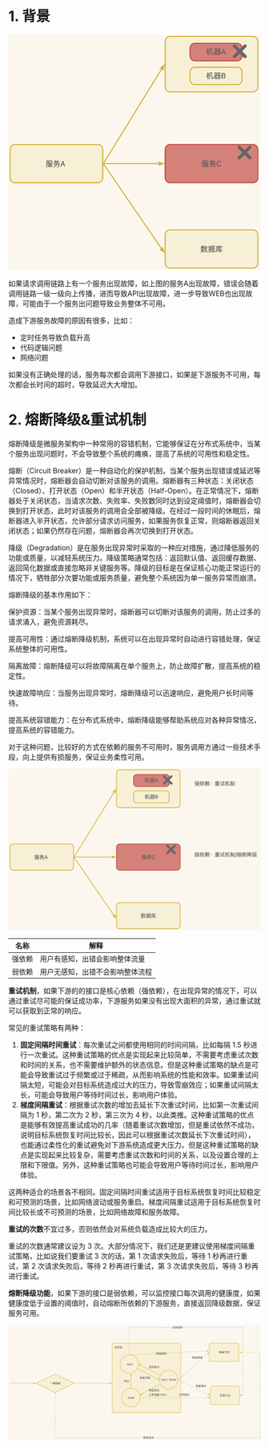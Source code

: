 # 1. 背景

![img](assets/1715777536387-00cece86-5fbc-489d-a023-e9b9b2dfab72.png)

如果请求调用链路上有一个服务出现故障，如上图的服务A出现故障，错误会随着调用链路一级一级向上传播，进而导致API出现故障，进一步导致WEB也出现故障，可能由于一个服务出问题导致业务整体不可用。

造成下游服务故障的原因有很多，比如：

- 定时任务导致负载升高
- 代码逻辑问题
- 网络问题

如果没有正确处理的话，服务每次都会调用下游接口，如果是下游服务不可用，每次都会长时间的超时，导致延迟大大增加。

# 2. 熔断降级&重试机制

熔断降级是微服务架构中一种常用的容错机制，它能够保证在分布式系统中，当某个服务出现问题时，不会导致整个系统的瘫痪，提高了系统的可用性和稳定性。

熔断（Circuit Breaker）是一种自动化的保护机制，当某个服务出现错误或延迟等异常情况时，熔断器会自动切断对该服务的调用。熔断器有三种状态：关闭状态（Closed）、打开状态（Open）和半开状态（Half-Open）。在正常情况下，熔断器处于关闭状态，当请求次数、失败率、失败数同时达到设定阈值时，熔断器会切换到打开状态，此时对该服务的调用会全部被降级。在经过一段时间的休眠后，熔断器进入半开状态，允许部分请求访问服务，如果服务恢复正常，则熔断器返回关闭状态；如果仍然存在问题，熔断器会再次切换到打开状态。

降级（Degradation）是在服务出现异常时采取的一种应对措施，通过降低服务的功能或质量，以减轻系统压力。降级策略通常包括：返回默认值、返回缓存数据、返回简化数据或直接忽略非关键服务等。降级的目标是在保证核心功能正常运行的情况下，牺牲部分次要功能或服务质量，避免整个系统因为单一服务异常而崩溃。

熔断降级的基本作用如下：

保护资源：当某个服务出现异常时，熔断器可以切断对该服务的调用，防止过多的请求涌入，避免资源耗尽。

提高可用性：通过熔断降级机制，系统可以在出现异常时自动进行容错处理，保证系统整体的可用性。

隔离故障：熔断降级可以将故障隔离在单个服务上，防止故障扩散，提高系统的稳定性。

快速故障响应：当服务出现异常时，熔断降级可以迅速响应，避免用户长时间等待。

提高系统容错能力：在分布式系统中，熔断降级能够帮助系统应对各种异常情况，提高系统的容错能力。

 

对于这种问题，比较好的方式在依赖的服务不可用时，服务调用方通过一些技术手段，向上提供有损服务，保证业务柔性可用。

![img](assets/1715777689332-8824fe72-6faf-466d-9b57-f69a163cd588.png)

| 名称   | 解释                             |
| ------ | -------------------------------- |
| 强依赖 | 用户有感知，出错会影响整体流量   |
| 弱依赖 | 用户无感知，出错不会影响整体流程 |

**重试机制**，如果下游的的接口是核心依赖（强依赖），在出现异常的情况下，可以通过重试尽可能的保证成功率，下游服务如果没有出现大面积的异常，通过重试就可以获取到正常的响应。

常见的重试策略有两种：

1. **固定间隔时间重试**：每次重试之间都使用相同的时间间隔，比如每隔 1.5 秒进行一次重试。这种重试策略的优点是实现起来比较简单，不需要考虑重试次数和时间的关系，也不需要维护额外的状态信息。但是这种重试策略的缺点是可能会导致重试过于频繁或过于稀疏，从而影响系统的性能和效率。如果重试间隔太短，可能会对目标系统造成过大的压力，导致雪崩效应；如果重试间隔太长，可能会导致用户等待时间过长，影响用户体验。
2. **梯度间隔重试**：根据重试次数的增加去延长下次重试时间，比如第一次重试间隔为 1 秒，第二次为 2 秒，第三次为 4 秒，以此类推。这种重试策略的优点是能够有效提高重试成功的几率（随着重试次数增加，但是重试依然不成功，说明目标系统恢复时间比较长，因此可以根据重试次数延长下次重试时间），也能通过柔性化的重试避免对下游系统造成更大压力。但是这种重试策略的缺点是实现起来比较复杂，需要考虑重试次数和时间的关系，以及设置合理的上限和下限值。另外，这种重试策略也可能会导致用户等待时间过长，影响用户体验。

这两种适合的场景各不相同。固定间隔时间重试适用于目标系统恢复时间比较稳定和可预测的场景，比如网络波动或服务重启。梯度间隔重试适用于目标系统恢复时间比较长或不可预测的场景，比如网络故障和服务故障。

**重试的次数**不宜过多，否则依然会对系统负载造成比较大的压力。

重试的次数通常建议设为 3 次。大部分情况下，我们还是更建议使用梯度间隔重试策略，比如说我们要重试 3 次的话，第 1 次请求失败后，等待 1 秒再进行重试，第 2 次请求失败后，等待 2 秒再进行重试，第 3 次请求失败后，等待 3 秒再进行重试。

**熔断降级功能**，如果下游的接口是弱依赖，可以监控接口每次调用的健康度，如果健康度低于设置的阈值时，自动熔断所依赖的下游服务，直接返回降级数据，保证服务可用。

![img](assets/1715778065469-830bf37b-2a59-4880-aa3d-6a5e4c7878e3.png)